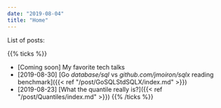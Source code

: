 ```yaml
---
date: "2019-08-04"
title: "Home"
---
```


List of posts:

{{% ticks %}}
* [Coming soon] My favorite tech talks
* [2019-08-30] [Go *database/sql* vs *github.com/jmoiron/sqlx* reading
  benchmark]({{< ref "/post/GoSQLStdSQLX/index.md" >}})
* [2019-08-23] [What the quantile really is?]({{< ref "/post/Quantiles/index.md" >}})
{{% /ticks %}}
